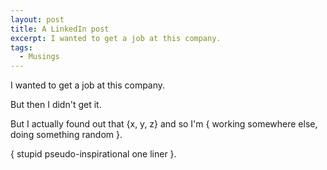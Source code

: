 ```yaml
---
layout: post
title: A LinkedIn post
excerpt: I wanted to get a job at this company.
tags:
  - Musings
---
```

I wanted to get a job at this company. 

But then I didn't get it.

But I actually found out that {x, y, z} and so I'm { working somewhere else, doing something random }.

{ stupid pseudo-inspirational one liner }.